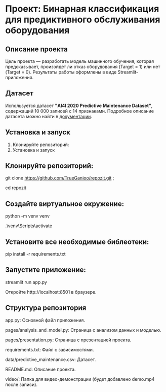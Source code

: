 # Проект: Бинарная классификация для предиктивного обслуживания оборудования

## Описание проекта
Цель проекта — разработать модель машинного обучения, которая предсказывает, произойдет ли отказ оборудования (Target = 1) или нет (Target = 0). Результаты работы оформлены в виде Streamlit-приложения.

## Датасет
Используется датасет **"AI4I 2020 Predictive Maintenance Dataset"**, содержащий 10 000 записей с 14 признаками. Подробное описание датасета можно найти в [документации](https://archive.ics.uci.edu/dataset/601/predictive+maintenance+data).

## Установка и запуск
1. Клонируйте репозиторий:
2. Установка и запуск
## Клонируйте репозиторий:
git clone https://github.com/TrueGanioo/repozit.git ;

cd repozit

## Создайте виртуальное окружение:
python -m venv venv

.\venv\Scripts\activate

## Установите все необходимые библеотеки:
 pip install -r requirements.txt
## Запустите приложение:
streamlit run app.py

Откройте http://localhost:8501 в браузере.

## Структура репозитория
app.py: Основной файл приложения.

pages/analysis_and_model.py: Страница с анализом данных и моделью.

pages/presentation.py: Страница с презентацией проекта.

requirements.txt: Файл с зависимостями.

data/predictive_maintenance.csv: Датасет.

README.md: Описание проекта.

video/: Папка для видео-демонстрации (будет добавлено demo.mp4 после записи).

